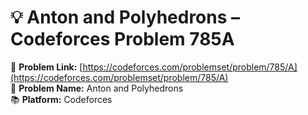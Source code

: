 # 💡 Anton and Polyhedrons – Codeforces Problem 785A  
🔗 **Problem Link:** [https://codeforces.com/problemset/problem/785/A](https://codeforces.com/problemset/problem/785/A)  
📄 **Problem Name:** Anton and Polyhedrons  
📚 **Platform:** Codeforces  

